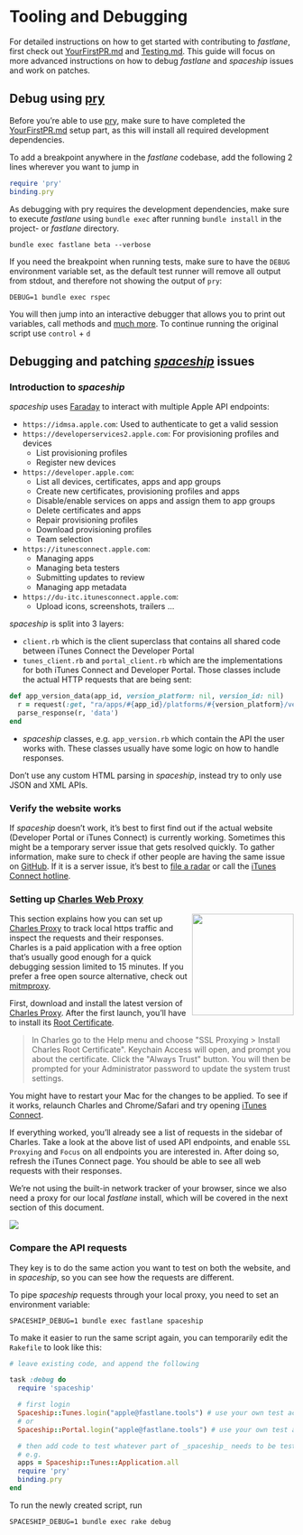 # Tooling and Debugging

For detailed instructions on how to get started with contributing to _fastlane_, first check out [YourFirstPR.md][first-pr] and [Testing.md](Testing.md). This guide will focus on more advanced instructions on how to debug _fastlane_ and _spaceship_ issues and work on patches.

## Debug using [pry](http://pryrepl.org/)

Before you’re able to use [pry](http://pryrepl.org/), make sure to have completed the [YourFirstPR.md][first-pr] setup part, as this will install all required development dependencies.

To add a breakpoint anywhere in the _fastlane_ codebase, add the following 2 lines wherever you want to jump in

```ruby
require 'pry'
binding.pry
```

As debugging with pry requires the development dependencies, make sure to execute _fastlane_ using `bundle exec` after running `bundle install` in the project- or _fastlane_ directory.

```
bundle exec fastlane beta --verbose
```

If you need the breakpoint when running tests, make sure to have the `DEBUG` environment variable set, as the default test runner will remove all output from stdout, and therefore not showing the output of `pry`:

```
DEBUG=1 bundle exec rspec
```

You will then jump into an interactive debugger that allows you to print out variables, call methods and [much more](https://github.com/pry/pry/wiki).
To continue running the original script use `control` + `d`

## Debugging and patching _[spaceship](https://spaceship.airforce)_ issues

### Introduction to _spaceship_

_spaceship_ uses [Faraday](https://github.com/lostisland/faraday) to interact with multiple Apple API endpoints:

- `https://idmsa.apple.com`: Used to authenticate to get a valid session
- `https://developerservices2.apple.com`: For provisioning profiles and devices
  - List provisioning profiles
  - Register new devices
- `https://developer.apple.com`:
  - List all devices, certificates, apps and app groups
  - Create new certificates, provisioning profiles and apps
  - Disable/enable services on apps and assign them to app groups
  - Delete certificates and apps
  - Repair provisioning profiles
  - Download provisioning profiles
  - Team selection
- `https://itunesconnect.apple.com`:
  - Managing apps
  - Managing beta testers
  - Submitting updates to review
  - Managing app metadata
- `https://du-itc.itunesconnect.apple.com`:
  - Upload icons, screenshots, trailers ...

_spaceship_ is split into 3 layers:

- `client.rb` which is the client superclass that contains all shared code between iTunes Connect the Developer Portal
- `tunes_client.rb` and `portal_client.rb` which are the implementations for both iTunes Connect and Developer Portal. Those classes include the actual HTTP requests that are being sent:
```ruby
def app_version_data(app_id, version_platform: nil, version_id: nil)
  r = request(:get, "ra/apps/#{app_id}/platforms/#{version_platform}/versions/#{version_id}")
  parse_response(r, 'data')
end
```
- _spaceship_ classes, e.g. `app_version.rb` which contain the API the user works with. These classes usually have some logic on how to handle responses.

Don’t use any custom HTML parsing in _spaceship_, instead try to only use JSON and XML APIs.

### Verify the website works

If _spaceship_ doesn’t work, it’s best to first find out if the actual website (Developer Portal or iTunes Connect) is currently working. Sometimes this might be a temporary server issue that gets resolved quickly. To gather information, make sure to check if other people are having the same issue on [GitHub](https://github.com/fastlane/fastlane/issues).
If it is a server issue, it’s best to [file a radar](https://bugreport.apple.com/) or call the [iTunes Connect hotline](https://developer.apple.com/contact/phone/).

### Setting up [Charles Web Proxy](https://www.charlesproxy.com/)

<img src=".assets/ToolingCharlesEnableSSL.png" align="right" width="180" />

This section explains how you can set up [Charles Proxy](https://www.charlesproxy.com/) to track local https traffic and inspect the requests and their responses. Charles is a paid application with a free option that’s usually good enough for a quick debugging session limited to 15 minutes.  If you prefer a free open source alternative, check out [mitmproxy](https://mitmproxy.org/).

First, download and install the latest version of [Charles Proxy](https://www.charlesproxy.com/). After the first launch, you’ll have to install its [Root Certificate](https://www.charlesproxy.com/documentation/using-charles/ssl-certificates/).

> In Charles go to the Help menu and choose "SSL Proxying > Install Charles Root Certificate". Keychain Access will open, and prompt you about the certificate. Click the "Always Trust" button. You will then be prompted for your Administrator password to update the system trust settings.

You might have to restart your Mac for the changes to be applied. To see if it works, relaunch Charles and Chrome/Safari and try opening [iTunes Connect](https://itunesconnect.apple.com).

If everything worked, you’ll already see a list of requests in the sidebar of Charles. Take a look at the above list of used API endpoints, and enable `SSL Proxying` and `Focus` on all endpoints you are interested in.
After doing so, refresh the iTunes Connect page. You should be able to see all web requests with their responses.

We’re not using the built-in network tracker of your browser, since we also need a proxy for our local _fastlane_ install, which will be covered in the next section of this document.

<img src=".assets/ToolingCharlesRequest.png" />

### Compare the API requests

They key is to do the same action you want to test on both the website, and in _spaceship_, so you can see how the requests are different.

To pipe _spaceship_ requests through your local proxy, you need to set an environment variable:
```
SPACESHIP_DEBUG=1 bundle exec fastlane spaceship
```

To make it easier to run the same script again, you can temporarily edit the `Rakefile` to look like this:

```ruby
# leave existing code, and append the following

task :debug do
  require 'spaceship'

  # first login
  Spaceship::Tunes.login("apple@fastlane.tools") # use your own test account
  # or
  Spaceship::Portal.login("apple@fastlane.tools") # use your own test account

  # then add code to test whatever part of _spaceship_ needs to be tested
  # e.g.
  apps = Spaceship::Tunes::Application.all
  require 'pry'
  binding.pry
end
```

To run the newly created script, run

```
SPACESHIP_DEBUG=1 bundle exec rake debug
```

<!--Links-->
[first-pr]: YourFirstPR.md
